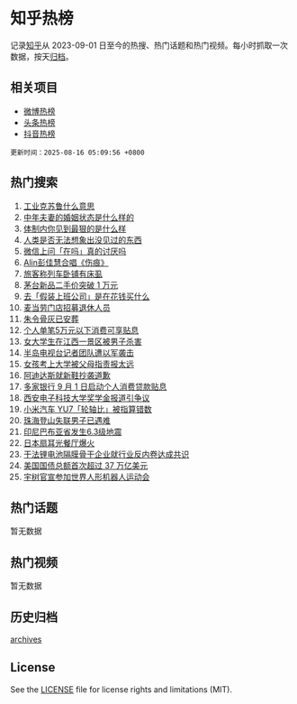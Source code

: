 # 知乎热榜

记录[知乎](https://www.zhihu.com/)从 2023-09-01 日至今的热搜、热门话题和热门视频。每小时抓取一次数据，按天[归档](archives)。

## 相关项目

- [微博热榜](https://github.com/hotarchive/weibo)
- [头条热榜](https://github.com/hotarchive/toutiao)
- [抖音热榜](https://github.com/hotarchive/douyin)


`更新时间：2025-08-16 05:09:56 +0800`

## 热门搜索

1. [工业克苏鲁什么意思](https://www.zhihu.com/search?q=%E5%B7%A5%E4%B8%9A%E5%85%8B%E8%8B%8F%E9%B2%81%E4%BB%80%E4%B9%88%E6%84%8F%E6%80%9D)
1. [中年夫妻的婚姻状态是什么样的](https://www.zhihu.com/search?q=%E4%B8%AD%E5%B9%B4%E5%A4%AB%E5%A6%BB%E7%9A%84%E5%A9%9A%E5%A7%BB%E7%8A%B6%E6%80%81%E6%98%AF%E4%BB%80%E4%B9%88%E6%A0%B7%E7%9A%84)
1. [体制内你见到最狠的是什么样](https://www.zhihu.com/search?q=%E4%BD%93%E5%88%B6%E5%86%85%E4%BD%A0%E8%A7%81%E5%88%B0%E6%9C%80%E7%8B%A0%E7%9A%84%E6%98%AF%E4%BB%80%E4%B9%88%E6%A0%B7)
1. [人类是否无法想象出没见过的东西](https://www.zhihu.com/search?q=%E4%BA%BA%E7%B1%BB%E6%98%AF%E5%90%A6%E6%97%A0%E6%B3%95%E6%83%B3%E8%B1%A1%E5%87%BA%E6%B2%A1%E8%A7%81%E8%BF%87%E7%9A%84%E4%B8%9C%E8%A5%BF)
1. [微信上问「在吗」真的讨厌吗](https://www.zhihu.com/search?q=%E5%BE%AE%E4%BF%A1%E4%B8%8A%E9%97%AE%E3%80%8C%E5%9C%A8%E5%90%97%E3%80%8D%E7%9C%9F%E7%9A%84%E8%AE%A8%E5%8E%8C%E5%90%97)
1. [Alin彭佳慧合唱《伤痕》](https://www.zhihu.com/search?q=Alin%E5%BD%AD%E4%BD%B3%E6%85%A7%E5%90%88%E5%94%B1%E3%80%8A%E4%BC%A4%E7%97%95%E3%80%8B)
1. [旅客称列车卧铺有床虱](https://www.zhihu.com/search?q=%E6%97%85%E5%AE%A2%E7%A7%B0%E5%88%97%E8%BD%A6%E5%8D%A7%E9%93%BA%E6%9C%89%E5%BA%8A%E8%99%B1)
1. [茅台新品二手价突破 1 万元](https://www.zhihu.com/search?q=%E8%8C%85%E5%8F%B0%E6%96%B0%E5%93%81%E4%BA%8C%E6%89%8B%E4%BB%B7%E7%AA%81%E7%A0%B4%201%20%E4%B8%87%E5%85%83)
1. [去「假装上班公司」是在花钱买什么](https://www.zhihu.com/search?q=%E5%8E%BB%E3%80%8C%E5%81%87%E8%A3%85%E4%B8%8A%E7%8F%AD%E5%85%AC%E5%8F%B8%E3%80%8D%E6%98%AF%E5%9C%A8%E8%8A%B1%E9%92%B1%E4%B9%B0%E4%BB%80%E4%B9%88)
1. [麦当劳门店招募退休人员](https://www.zhihu.com/search?q=%E9%BA%A6%E5%BD%93%E5%8A%B3%E9%97%A8%E5%BA%97%E6%8B%9B%E5%8B%9F%E9%80%80%E4%BC%91%E4%BA%BA%E5%91%98)
1. [朱令骨灰已安葬](https://www.zhihu.com/search?q=%E6%9C%B1%E4%BB%A4%E9%AA%A8%E7%81%B0%E5%B7%B2%E5%AE%89%E8%91%AC)
1. [个人单笔5万元以下消费可享贴息](https://www.zhihu.com/search?q=%E4%B8%AA%E4%BA%BA%E5%8D%95%E7%AC%945%E4%B8%87%E5%85%83%E4%BB%A5%E4%B8%8B%E6%B6%88%E8%B4%B9%E5%8F%AF%E4%BA%AB%E8%B4%B4%E6%81%AF)
1. [女大学生在江西一景区被男子杀害](https://www.zhihu.com/search?q=%E5%A5%B3%E5%A4%A7%E5%AD%A6%E7%94%9F%E5%9C%A8%E6%B1%9F%E8%A5%BF%E4%B8%80%E6%99%AF%E5%8C%BA%E8%A2%AB%E7%94%B7%E5%AD%90%E6%9D%80%E5%AE%B3)
1. [半岛电视台记者团队遭以军袭击](https://www.zhihu.com/search?q=%E5%8D%8A%E5%B2%9B%E7%94%B5%E8%A7%86%E5%8F%B0%E8%AE%B0%E8%80%85%E5%9B%A2%E9%98%9F%E9%81%AD%E4%BB%A5%E5%86%9B%E8%A2%AD%E5%87%BB)
1. [女孩考上大学被父母指责报太远](https://www.zhihu.com/search?q=%E5%A5%B3%E5%AD%A9%E8%80%83%E4%B8%8A%E5%A4%A7%E5%AD%A6%E8%A2%AB%E7%88%B6%E6%AF%8D%E6%8C%87%E8%B4%A3%E6%8A%A5%E5%A4%AA%E8%BF%9C)
1. [阿迪达斯就新鞋抄袭道歉](https://www.zhihu.com/search?q=%E9%98%BF%E8%BF%AA%E8%BE%BE%E6%96%AF%E5%B0%B1%E6%96%B0%E9%9E%8B%E6%8A%84%E8%A2%AD%E9%81%93%E6%AD%89)
1. [多家银行 9 月 1 日启动个人消费贷款贴息](https://www.zhihu.com/search?q=%E5%A4%9A%E5%AE%B6%E9%93%B6%E8%A1%8C%209%20%E6%9C%88%201%20%E6%97%A5%E5%90%AF%E5%8A%A8%E4%B8%AA%E4%BA%BA%E6%B6%88%E8%B4%B9%E8%B4%B7%E6%AC%BE%E8%B4%B4%E6%81%AF)
1. [西安电子科技大学奖学金报道引争议](https://www.zhihu.com/search?q=%E8%A5%BF%E5%AE%89%E7%94%B5%E5%AD%90%E7%A7%91%E6%8A%80%E5%A4%A7%E5%AD%A6%E5%A5%96%E5%AD%A6%E9%87%91%E6%8A%A5%E9%81%93%E5%BC%95%E4%BA%89%E8%AE%AE)
1. [小米汽车 YU7「轮轴比」被指算错数](https://www.zhihu.com/search?q=%E5%B0%8F%E7%B1%B3%E6%B1%BD%E8%BD%A6%20YU7%E3%80%8C%E8%BD%AE%E8%BD%B4%E6%AF%94%E3%80%8D%E8%A2%AB%E6%8C%87%E7%AE%97%E9%94%99%E6%95%B0)
1. [珠海登山失联男子已遇难](https://www.zhihu.com/search?q=%E7%8F%A0%E6%B5%B7%E7%99%BB%E5%B1%B1%E5%A4%B1%E8%81%94%E7%94%B7%E5%AD%90%E5%B7%B2%E9%81%87%E9%9A%BE)
1. [印尼巴布亚省发生6.3级地震](https://www.zhihu.com/search?q=%E5%8D%B0%E5%B0%BC%E5%B7%B4%E5%B8%83%E4%BA%9A%E7%9C%81%E5%8F%91%E7%94%9F6.3%E7%BA%A7%E5%9C%B0%E9%9C%87)
1. [日本扇耳光餐厅爆火](https://www.zhihu.com/search?q=%E6%97%A5%E6%9C%AC%E6%89%87%E8%80%B3%E5%85%89%E9%A4%90%E5%8E%85%E7%88%86%E7%81%AB)
1. [干法锂电池隔膜骨干企业就行业反内卷达成共识](https://www.zhihu.com/search?q=%E5%B9%B2%E6%B3%95%E9%94%82%E7%94%B5%E6%B1%A0%E9%9A%94%E8%86%9C%E9%AA%A8%E5%B9%B2%E4%BC%81%E4%B8%9A%E5%B0%B1%E8%A1%8C%E4%B8%9A%E5%8F%8D%E5%86%85%E5%8D%B7%E8%BE%BE%E6%88%90%E5%85%B1%E8%AF%86)
1. [美国国债总额首次超过 37 万亿美元](https://www.zhihu.com/search?q=%E7%BE%8E%E5%9B%BD%E5%9B%BD%E5%80%BA%E6%80%BB%E9%A2%9D%E9%A6%96%E6%AC%A1%E8%B6%85%E8%BF%87%2037%20%E4%B8%87%E4%BA%BF%E7%BE%8E%E5%85%83)
1. [宇树官宣参加世界人形机器人运动会](https://www.zhihu.com/search?q=%E5%AE%87%E6%A0%91%E5%AE%98%E5%AE%A3%E5%8F%82%E5%8A%A0%E4%B8%96%E7%95%8C%E4%BA%BA%E5%BD%A2%E6%9C%BA%E5%99%A8%E4%BA%BA%E8%BF%90%E5%8A%A8%E4%BC%9A)

## 热门话题

暂无数据

## 热门视频

暂无数据

## 历史归档

[archives](archives)

## License

See the [LICENSE](LICENSE) file for license rights and limitations (MIT).
